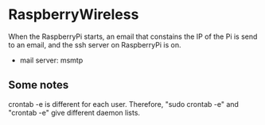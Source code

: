 # RaspberryWireless
When the RaspberryPi starts, an email that constains the IP of the Pi is send to an email, and the ssh server on RaspberryPi is on.

- mail server:
  msmtp


## Some notes
crontab -e is different for each user. Therefore, "sudo crontab -e" and "crontab -e" give different daemon lists.
